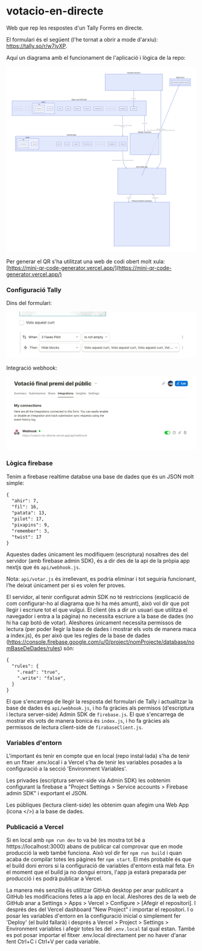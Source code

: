 # votacio-en-directe
Web que rep les respostes d'un Tally Forms en directe.

El formulari és el següent (l'he tornat a obrir a mode d'arxiu): https://tally.so/r/w7jyXP.

Aquí un diagrama amb el funcionament de l'aplicació i lògica de la repo:

![diagrama](repo-diagram.svg)


Per generar el QR s'ha utilitzat una web de codi obert molt xula: [https://mini-qr-code-generator.vercel.app/](https://mini-qr-code-generator.vercel.app/)


### Configuració Tally
Dins del formulari:

![regles tally](tally-rules.png)

Integració webhook:

![webhook integration](tally-webhooks.png)

### Lògica firebase
Tenim a firebase realtime databse una base de dades que és un JSON molt simple:
```
{
  "ahir": 7,
  "fil": 16,
  "patata": 13,
  "pilot": 17,
  "pixapins": 9,
  "remember": 3,
  "twist": 17
}
```
Aquestes dades únicament les modifiquem (escriptura) nosaltres des del servidor (amb firebase admin SDK), és a dir des de la api de la pròpia app nextjs que és `api/webhook.js`. 

Nota: `api/votar.js` és irrellevant, es podria eliminar i tot seguiria funcionant, l'he deixat únicament per si es volen fer proves.

El servidor, al tenir configurat admin SDK no té restriccions (explicació de com configurar-ho al diagrama que hi ha més amunt), això vol dir que pot llegir i escriure tot el que vulgui. El client (és a dir un usuari que utilitza el navegador i entra a la pàgina) no necessita escriure a la base de dades (no hi ha cap botó de votar). Aleshores únicament necessita permissos de lectura (per poder llegir la base de dades i mostrar els vots de manera maca a index.js), és per això que les regles de la base de dades (https://console.firebase.google.com/u/0/project/nomProjecte/database/nomBaseDeDades/rules) són:
```
{
  "rules": {
    ".read": "true",
    ".write": "false",
  }
}
```

El que s'encarrega de llegir la resposta del formulari de Tally i actualitzar la base de dades és `api/webhook.js`, i ho fa gràcies als permisos (d'escriptura i lectura server-side) Admin SDK de `firebase.js`. El que s'encarrega de mostrar els vots de manera bonica és `index.js`, i ho fa gràcies als permissos de lectura client-side de `firabaseClient.js`.

### Variables d'entorn
L'important és tenir en compte que en local (repo instal·lada) s'ha de tenir en un fitxer .env.local i a Vercel s'ha de tenir les variables posades a la configuració a la secció 'Environment Variables'.

Les privades (escriptura server-side via Admin SDK) les oobtenim configurant la firebase a "Project Settings > Service accounts > Firebase admin SDK" i exportant el JSON.

Les públiques (lectura client-side) les obtenim quan afegim una Web App (icona </>) a la base de dades.

### Publicació a Vercel
Si en local amb `npm run dev` to va bé (es mostra tot bé a htttps://localhost:3000) abans de publicar cal comprovar que en mode producció la web també funciona. Això vol dir fer `npm run build` i quan acaba de compilar totes les pàgines fer `npm start`. El més probable és que el build doni errors si la configuració de variables d'entorn està mal feta. En el moment que el build ja no dongui errors, l'app ja estarà preparada per producció i es podrà publicar a Vercel.

La manera més senzilla és utilitzar GitHub desktop per anar publicant a GitHub les modificacions fetes a la app en local. Aleshores des de la web de GitHub anar a Settings > Apps > Vercel > Configure > [Afegir el repositori]. I després des del Vercel dashboard "New Project" i importar el repositori. I o posar les variables d'entorn en la configuració inicial o simplement fer 'Deploy' (el build fallarà) i després a Vercel > Project > Settings > Environment variables i afegir totes les del `.env.local` tal qual estan. També es pot posar importar el fitxer .env.local directament per no haver d'anar fent Ctrl+C i Ctrl+V per cada variable.